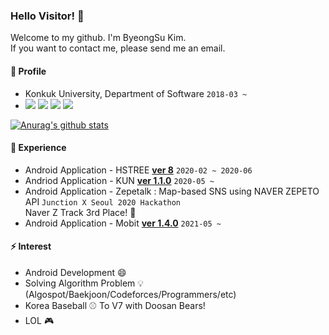 ### Hello Visitor! 👋

Welcome to my github. I'm ByeongSu Kim.  
If you want to contact me, please send me an email.

#### :bust_in_silhouette: Profile  
- Konkuk University, Department of Software ```2018-03 ~```
- <img src="https://img.shields.io/badge/Android-3DDC84?style=flat-square&logo=Android&logoColor=white"/> <img src="https://img.shields.io/badge/Kotlin-0095D5?style=flat-square&logo=Kotlin&logoColor=white"/> <img src="https://img.shields.io/badge/Java-007396?style=flat-square&logo=Java&logoColor=white"/> <img src="https://img.shields.io/badge/C++-00599C?style=flat-square&logo=C%2B%2B&logoColor=white"/>

[![Anurag's github stats](https://github-readme-stats.vercel.app/api?username=kimbsu00)](https://github.com/anuraghazra/github-readme-stats)

#### 🌱 Experience  
- Android Application - HSTREE [**ver 8**](https://play.google.com/store/apps/details?id=com.kimbsu.hstree) ```2020-02 ~ 2020-06```
- Andriod Application - KUN [**ver 1.1.0**](https://play.google.com/store/apps/details?id=com.kunotice.kunotice) ```2020-05 ~ ```
- Android Application - Zepetalk : Map-based SNS using NAVER ZEPETO API ```Junction X Seoul 2020 Hackathon```  
 Naver Z Track 3rd Place! :clap:
- Android Application - Mobit [**ver 1.4.0**](https://play.google.com/store/apps/details?id=com.mobit.mobit) ```2021-05 ~```
#### ⚡ Interest  
- Android Development 😄
- Solving Algorithm Problem :bulb: (Algospot/Baekjoon/Codeforces/Programmers/etc)
- Korea Baseball :baseball: To V7 with Doosan Bears!
- LOL :video_game:
